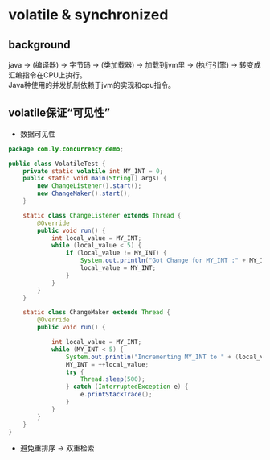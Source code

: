 # volatile & synchronized

## background

java -> (编译器) -> 字节码 -> (类加载器) -> 加载到jvm里 -> (执行引擎) -> 转变成汇编指令在CPU上执行。  
Java种使用的并发机制依赖于jvm的实现和cpu指令。

## volatile保证“可见性”

* 数据可见性

```java
package com.ly.concurrency.demo;

public class VolatileTest {
    private static volatile int MY_INT = 0;
    public static void main(String[] args) {
        new ChangeListener().start();
        new ChangeMaker().start();
    }

    static class ChangeListener extends Thread {
        @Override
        public void run() {
            int local_value = MY_INT;
            while (local_value < 5) {
                if (local_value != MY_INT) {
                    System.out.println("Got Change for MY_INT :" + MY_INT);
                    local_value = MY_INT;
                }
            }
        }
    }

    static class ChangeMaker extends Thread {
        @Override
        public void run() {

            int local_value = MY_INT;
            while (MY_INT < 5) {
                System.out.println("Incrementing MY_INT to " + (local_value + 1));
                MY_INT = ++local_value;
                try {
                    Thread.sleep(500);
                } catch (InterruptedException e) {
                    e.printStackTrace();
                }
            }
        }
    }
}

```

* 避免重排序 -> 双重检索
